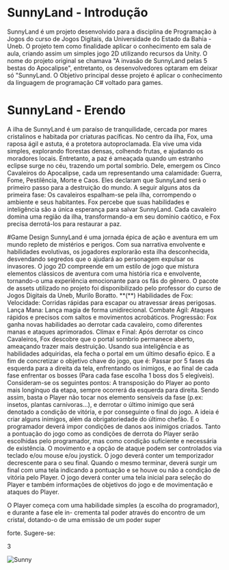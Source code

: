 # SunnyLand - Introdução

  SunnyLand é um projeto desenvolvido para a disciplina de Programação à Jogos do curso de Jogos Digitais, da Universidade do Estado da Bahia - Uneb. O projeto tem como finalidade aplicar o conhecimento em sala de aula, criando assim um simples jogo 2D utilizando recursos da Unity. O nome do projeto original se chamava "A invasão de SunnyLand pelas 5 bestas do Apocalipse", entretanto, os desenvolvedores optaram em deixar só "SunnyLand. O Objetivo principal desse projeto é aplicar o conhecimento da linguagem de programação C# voltado para games. 

# SunnyLand - Erendo 

  A ilha de SunnyLand é um paraíso de tranquilidade, cercada por mares cristalinos e habitada por criaturas pacíficas. No centro da ilha, Fox, uma raposa ágil e astuta, é a protetora autoproclamada. Ela vive uma vida simples, explorando florestas densas, colhendo frutas, e ajudando os moradores locais. Entretanto, a paz é ameaçada quando um estranho eclipse surge no céu, trazendo um portal sombrio. 
  Dele, emergem os Cinco Cavaleiros do Apocalipse, cada um representando uma calamidade: Guerra, Fome, Pestilência, Morte e Caos. Eles declaram que SunnyLand será o primeiro passo para a destruição do mundo. A seguir alguns atos da primeira fase: Os cavaleiros espalham-se pela ilha, corrompendo o ambiente e seus habitantes. Fox percebe que suas habilidades e inteligência são a única esperança para salvar SunnyLand. Cada cavaleiro domina uma região da ilha, transformando-a em seu domínio caótico, e Fox precisa derrotá-los para restaurar a paz.

#Game Design
SunnyLand é uma jornada épica de ação e aventura em um mundo repleto de mistérios e perigos. Com sua narrativa envolvente e habilidades evolutivas, os jogadores explorarão esta ilha desconhecida, desvendando segredos que o ajudará ao personagem expulsar os invasores. O jogo 2D compreende em um estilo de jogo que mistura elementos clássicos de aventura com uma história rica e envolvente, tornando-o
uma experiência emocionante para os fãs do gênero. O pacote de assets utilizado no projeto foi disponibilizado pelo professor do curso de Jogos Digitais da Uneb, Murilo Boratto. **(\**) 
 Habilidades de Fox: Velocidade: Corridas rápidas para escapar ou atravessar áreas perigosas. Lança
Mana: Lança magia de forma unidirecional. Combate Ágil: Ataques rápidos e precisos com saltos e
movimentos acrobáticos.
 Progressão: Fox ganha novas habilidades ao derrotar cada cavaleiro, como diferentes manas e ataques
aprimorados.
 Clímax e Final: Após derrotar os cinco Cavaleiros, Fox descobre que o portal sombrio permanece aberto,
ameaçando trazer mais destruição. Usando sua inteligência e as habilidades adquiridas, ela fecha o portal
em um último desafio épico.
E a fim de concretizar o objetivo chave do jogo, que é: Passar por 5 fases da esquerda para a direita
da tela, enfrentando os inimigos, e ao final de cada fase enfrentar os bosses (Para cada fase
escolha 1 boss dos 5 elegíveis). Consideram-se os seguintes pontos:
 A transposição do Player ao ponto mais longínquo da etapa, sempre ocorrerá da esquerda para direita.
Sendo assim, basta o Player não tocar nos elemento sensíveis da fase (p.ex: insetos, plantas carnívoras...),
e derrotar o último inimigo que será denotado a condição de vitória, e por conseguinte o final do jogo.
 A ideia é criar alguns inimigos, além da obrigatoriedade do último chefão. E o programador deverá
impor condições de danos aos inimigos criados.
 Tanto a pontuação do jogo como as condições de derrota do Player serão escolhidas pelo programador,
mas como condição suficiente e necessária de existência.
 O movimento e a opção de ataque podem ser controlados via teclado e/ou mouse e/ou joystick.
 O jogo deverá conter um temporizador decrescente para o seu final. Quando o mesmo terminar, deverá
surgir um final com uma tela indicando a pontuação e se houve ou não a condição de vitória pelo Player.
 O jogo deverá conter uma tela inicial para seleção do Player e também informações de objetivos do
jogo e de movimentação e ataques do Player.

 O Player começa com uma habilidade simples (a escolha do programador), e durante a fase ele in-
crementa tal poder através do encontro de um cristal, dotando-o de uma emissão de um poder super

forte.
Sugere-se:

3
  
![Sunny](https://github.com/user-attachments/assets/4b765910-7541-4fa7-9919-635406e49884)
